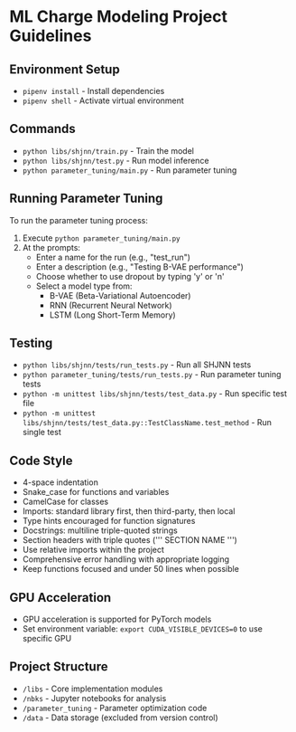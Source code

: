 # ML Charge Modeling Project Guidelines

## Environment Setup
- `pipenv install` - Install dependencies
- `pipenv shell` - Activate virtual environment

## Commands
- `python libs/shjnn/train.py` - Train the model
- `python libs/shjnn/test.py` - Run model inference
- `python parameter_tuning/main.py` - Run parameter tuning

## Running Parameter Tuning
To run the parameter tuning process:
1. Execute `python parameter_tuning/main.py`
2. At the prompts:
   - Enter a name for the run (e.g., "test_run")
   - Enter a description (e.g., "Testing B-VAE performance")
   - Choose whether to use dropout by typing 'y' or 'n'
   - Select a model type from:
     - B-VAE (Beta-Variational Autoencoder)
     - RNN (Recurrent Neural Network)
     - LSTM (Long Short-Term Memory)

## Testing
- `python libs/shjnn/tests/run_tests.py` - Run all SHJNN tests
- `python parameter_tuning/tests/run_tests.py` - Run parameter tuning tests
- `python -m unittest libs/shjnn/tests/test_data.py` - Run specific test file
- `python -m unittest libs/shjnn/tests/test_data.py::TestClassName.test_method` - Run single test

## Code Style
- 4-space indentation
- Snake_case for functions and variables
- CamelCase for classes
- Imports: standard library first, then third-party, then local
- Type hints encouraged for function signatures
- Docstrings: multiline triple-quoted strings
- Section headers with triple quotes (''' SECTION NAME ''')
- Use relative imports within the project
- Comprehensive error handling with appropriate logging
- Keep functions focused and under 50 lines when possible

## GPU Acceleration
- GPU acceleration is supported for PyTorch models
- Set environment variable: `export CUDA_VISIBLE_DEVICES=0` to use specific GPU

## Project Structure
- `/libs` - Core implementation modules
- `/nbks` - Jupyter notebooks for analysis
- `/parameter_tuning` - Parameter optimization code
- `/data` - Data storage (excluded from version control)